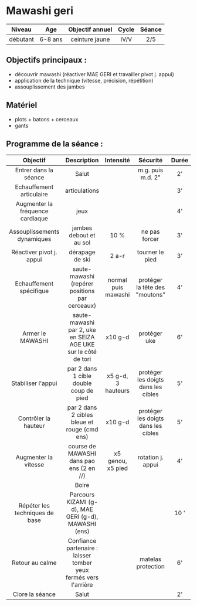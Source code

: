 # Mawashi geri

|Niveau | Age | Objectif annuel | Cycle | Séance |
|:-:|:-:|:-:|:-:|:-:|
|débutant | 6-8 ans | ceinture jaune | IV/V | 2/5 |

## Objectifs principaux :
- découvrir mawashi (réactiver MAE GERI et travailler pivot j. appui)
- application de la technique (vitesse, précision, répétition)
- assouplissement des jambes

## Matériel
- plots + batons + cerceaux
- gants 

## Programme de la séance :

| Objectif | Description | Intensité | Sécurité | Durée |
|:--------:|:-----------:|:---------:|:--------:|:-----:|
| Entrer dans la séance| Salut |  | m.g. puis m.d. 2"| 2' |
| Echauffement articulaire | articulations | | | 3' |
| Augmenter la fréquence cardiaque | jeux | | | 4' |
| Assouplissements dynamiques | jambes debout et au sol | 10 % | ne pas forcer | 3' |
| Réactiver pivot j. appui | dérapage de ski | 2 a-r | tourner le pied | 3' |
| Echauffement spécifique | saute-mawashi (repérer positions par cerceaux) | normal puis mawashi | protéger la tête des "moutons" | 4' |
| Armer le MAWASHI | saute-mawashi par 2, uke en SEIZA AGE UKE sur le côté de tori | x10 g-d | protéger uke | 6' |
| Stabiliser l'appui | par 2 dans 1 cible double coup de pied | x5 g-d, 3 hauteurs | protéger les doigts dans les cibles | 5' |
| Contrôler la hauteur | par 2 dans 2 cibles bleue et rouge (cmd ens) | x10 g-d | protéger les doigts dans les cibles | 5' |
| Augmenter la vitesse | course de MAWASHI dans pao ens (2 en //)| x5 genou, x5 pied | rotation j. appui |  4' |
| | Boire | |
| Répéter les techniques de base | Parcours KIZAMI (g-d), MAE GERI (g-d), MAWASHI (ens)|   | | 10 '|
| Retour au calme | Confiance partenaire : laisser tomber yeux fermés vers l'arrière | | matelas protection | 6' |
| Clore la séance | Salut | | | 2' |